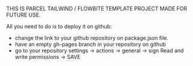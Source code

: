 THIS IS PARCEL TAILWIND / FLOWBITE TEMPLATE PROJECT MADE FOR FUTURE USE.

All you need to do is to deploy it on github:

- change the link to your github repository on package.json file.
- have an empty gh-pages branch in your repository on github
- go to your repository settings -> actions -> general -> sign Read and write permissions -> SAVE
